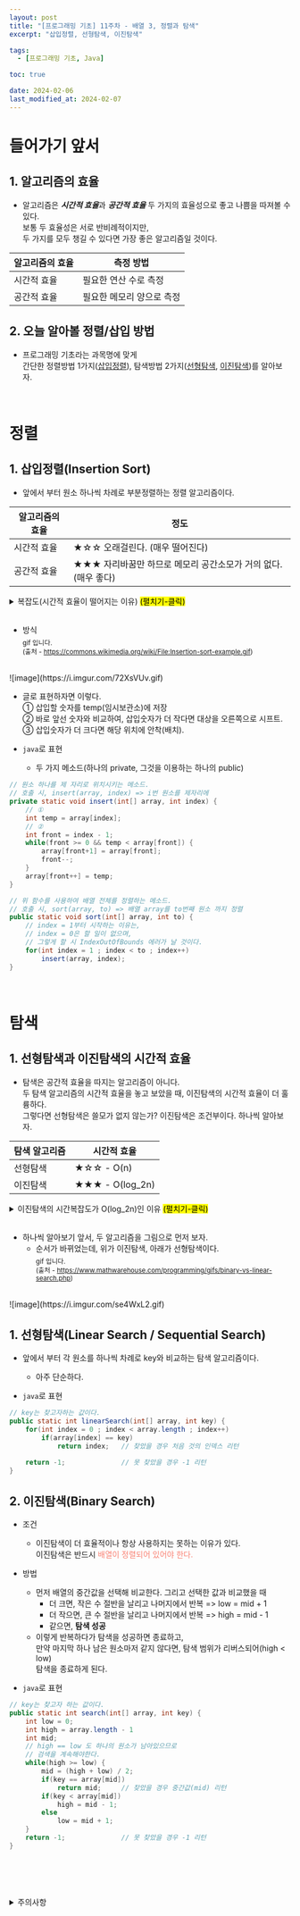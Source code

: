 ```yaml
---
layout: post
title: "[프로그래밍 기초] 11주차 - 배열 3, 정렬과 탐색"
excerpt: "삽입정렬, 선형탐색, 이진탐색"

tags:
  - [프로그래밍 기초, Java]

toc: true

date: 2024-02-06
last_modified_at: 2024-02-07
---
```

# 들어가기 앞서
## 1. 알고리즘의 효율
- 알고리즘은 ***시간적 효율***과 ***공간적 효율*** 두 가지의 효율성으로 좋고 나쁨을 따져볼 수 있다.  
보통 두 효율성은 서로 반비례적이지만,  
두 가지를 모두 챙길 수 있다면 가장 좋은 알고리즘일 것이다.  

|알고리즘의 효율|측정 방법|
|---|---|
|시간적 효율|필요한 연산 수로 측정|
|공간적 효율|필요한 메모리 양으로 측정|

## 2. 오늘 알아볼 정렬/삽입 방법
- 프로그래밍 기초라는 과목명에 맞게  
간단한 정렬방법 1가지([삽입정렬]()), 탐색방법 2가지([선형탐색](), [이진탐색]())를 알아보자.  
<br>

# 정렬
## 1. 삽입정렬(Insertion Sort)
- 앞에서 부터 원소 하나씩 차례로 부분정렬하는 정렬 알고리즘이다.

|알고리즘의 효율|정도|
|---|---|
|시간적 효율|★☆☆ 오래걸린다. (매우 떨어진다)|
|공간적 효율|★★★ 자리바꿈만 하므로 메모리 공간소모가 거의 없다. (매우 좋다)|

<details>
<summary>복잡도(시간적 효율이 떨어지는 이유) <mark>(펼치기-클릭)</summary>
<div markdown="1">

- 정렬하고자 하는 배열의 크기가 n일 경우,
  - n번째 원소를 삽입하기 위해 최대 n-1번 비교하고 n-1번 이동해야 한다.
  - n-1번째 원소를 삽입하기 위해 최대 n-2번 비교하고 n-2번 이동해야 한다.  
  . . .
  - 2번째(1번 방) 원소를 삽입하기위해 최대 1번 비교하고 1번 이동해야 한다.
    - 복잡도(연산 횟수)의 최대값 - 즉, 배열이 내림차순일 때 :  
    2 * (1 + 2 + 3 + ... + (n-1))  
    = 2 * (1+(n-1) * (n-1)/2) = 2 * (n*(n-1)/2)  
    = n^2 - n  
    시간복잡도 : O(n^2 - n)  
    따라서, 다음과 같은 2차함수 그래프의 형태로서
    ![image](https://i.imgur.com/OWz5brM.png)
    배열의 크기가 커질수록 복잡도(연산 횟수)가 급격하게 늘어난다. 따라서 시간적 효율이 매우 안좋다. 
</div>
</details>  
<br>

- 방식  
<sub> gif 입니다.  
(출처 - https://commons.wikimedia.org/wiki/File:Insertion-sort-example.gif)  
<br>
![image](https://i.imgur.com/72XsVUv.gif)  

  - 글로 표현하자면 이렇다.  
    ① 삽입할 숫자를 temp(임시보관소)에 저장  
    ② 바로 앞선 숫자와 비교하여, 삽입숫자가 더 작다면 대상을 오른쪽으로 시프트.  
    ③ 삽입숫자가 더 크다면 해당 위치에 안착(배치).

- `java`로 표현
  - 두 가지 메소드(하나의 private, 그것을 이용하는 하나의 public)

```java
// 원소 하나를 제 자리로 위치시키는 메소드.
// 호출 시, insert(array, index) => i번 원소를 제자리에
private static void insert(int[] array, int index) {
    // ①
    int temp = array[index];
    // ②
    int front = index - 1;
    while(front >= 0 && temp < array[front]) {
        array[front+1] = array[front];
        front--;
    }
    array[front++] = temp;
}

// 위 함수를 사용하여 배열 전체를 정렬하는 메소드.
// 호출 시, sort(array, to) => 배열 array를 to번째 원소 까지 정렬
public static void sort(int[] array, int to) {
    // index = 1부터 시작하는 이유는,
    // index = 0은 할 일이 없으며,
    // 그렇게 할 시 IndexOutOfBounds 에러가 날 것이다.
    for(int index = 1 ; index < to ; index++) 
        insert(array, index);
}
```
<br>

# 탐색
## 1. 선형탐색과 이진탐색의 시간적 효율
- 탐색은 공간적 효율을 따지는 알고리즘이 아니다.  
두 탐색 알고리즘의 시간적 효율을 놓고 보았을 때, 이진탐색의 시간적 효율이 더 훌륭하다.  
그렇다면 선형탐색은 쓸모가 없지 않는가? 이진탐색은 조건부이다. 하나씩 알아보자.  

|탐색 알고리즘|시간적 효율|
|---|---|
|선형탐색|★☆☆ - O(n)|
|이진탐색|★★★ - O(log_2n)|

<details>
<summary>이진탐색의 시간복잡도가 O(log_2n)인 이유 <mark>(펼치기-클릭)</summary>
<div markdown="1">

- 탐색하고자 하는 배열의 크기가 n일 경우, **탐색할 자료의 개수**는 다음과 같다.
  - 기존 : n
  - 1회 : 1/2 * n
  - 2회 : 1/2 * 1/2 * n
  - k회 : (1/2)^k * n
    - k = 최대시행횟수 라고 했을 때, k회 시행 후에는 남은 자료의 수가 1개일 것이다.
    - 따라서, (1/2)^k * n = 1 과 같다.  
      (1/2)^k * n * **(2^k)** = 1 * **(2^k)**  
      n = 2^k  
      k = log_2n 이다.  
      여기서 k는 최대시행횟수, 즉 시간복잡도이므로,  
      시간복잡도 : O(log_2n)

</div>
</details>  
<br>

- 하나씩 알아보기 앞서, 두 알고리즘을 그림으로 먼저 보자.
  - 순서가 바뀌었는데, 위가 이진탐색, 아래가 선형탐색이다.  
<sub> gif 입니다.  
(출처 - https://www.mathwarehouse.com/programming/gifs/binary-vs-linear-search.php)  
<br>
![image](https://i.imgur.com/se4WxL2.gif)  
<br>

## 1. 선형탐색(Linear Search / Sequential Search)
- 앞에서 부터 각 원소를 하나씩 차례로 key와 비교하는 탐색 알고리즘이다.
  - 아주 단순하다.

- `java`로 표현

```java
// key는 찾고자하는 값이다.
public static int linearSearch(int[] array, int key) {
    for(int index = 0 ; index < array.length ; index++)
        if(array[index] == key)
            return index;   // 찾았을 경우 처음 것의 인덱스 리턴
    
    return -1;              // 못 찾았을 경우 -1 리턴
}
```

## 2. 이진탐색(Binary Search)
- 조건
  - 이진탐색이 더 효율적이나 항상 사용하지는 못하는 이유가 있다.  
  이진탐색은 반드시 <span style = "color : salmon">배열이 정렬되어 있어야 한다.</span>

- 방법
  - 먼저 배열의 중간값을 선택해 비교한다. 그리고 선택한 값과 비교했을 때
    - 더 크면, 작은 수 절반을 날리고 나머지에서 반복 => low = mid + 1
    - 더 작으면, 큰 수 절반을 날리고 나머지에서 반복 => high = mid - 1
    - 같으면, **탐색 성공**
  - 이렇게 반복하다가 탐색을 성공하면 종료하고,  
  만약 마지막 하나 남은 원소마저 같지 않다면, 탐색 범위가 리버스되어(high < low)  
  탐색을 종료하게 된다.  

- `java`로 표현
```java
// key는 찾고자 하는 값이다.
public static int search(int[] array, int key) {
    int low = 0;
    int high = array.length - 1
    int mid;
    // high == low 도 하나의 원소가 남아있으므로
    // 검색을 계속해야한다.
    while(high >= low) {
        mid = (high + low) / 2;
        if(key == array[mid])
            return mid;     // 찾았을 경우 중간값(mid) 리턴
        if(key < array[mid])
            high = mid - 1;
        else
            low = mid + 1;          
    }
    return -1;              // 못 찾았을 경우 -1 리턴
}
```

<br>
<br>
<br>
<br>
<details>
<summary>주의사항</summary>
<div markdown="1">
이 포스팅은 강원대학교 정충교 교수님의 프로그래밍 기초 수업을 들으며 내용을 정리 한 것입니다.  
수업 내용에 대한 저작권은 교수님께 있으니,  
다른 곳으로의 무분별한 내용 복사를 자제해 주세요.
</div>
</details>  